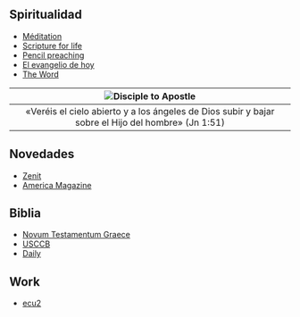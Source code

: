 
## Spiritualidad
* [Méditation](https://www.medaille-miraculeuse.fr/category/meditation)
* [Scripture for life](https://www.ncronline.org/columns/scripture-for-life)
* [Pencil preaching](https://www.ncronline.org/columns/pencil-preaching)
* [El evangelio de hoy](https://www.dominicos.org/predicacion/evangelio-del-dia/hoy/)
* [The Word](https://www.americamagazine.org/section/word)


| ![Disciple to Apostle](https://www.ncronline.org/files/styles/article_one-third_width/public/Jacob%27s%20ladder_1.jpg?itok=UuEU2Mpt) |
| :--: |
| «Veréis el cielo abierto y a los ángeles de Dios subir y bajar sobre el Hijo del hombre» (Jn 1:51) |

## Novedades
* [Zenit](https://es.zenit.org/)
* [America Magazine](https://www.americamagazine.org/sections/current-issue)


## Biblia
* [Novum Testamentum Graece](https://www.academic-bible.com/en/online-bibles/novum-testamentum-graece-na-28/read-the-bible-text/bibel/text/lesen/stelle/51/60001/69999/ch/06799b2ab9e1b95fa1f3e1d53cf2f7de/)
* [USCCB](https://bible.usccb.org/bible/mark/0)
* [Daily](http://maria.catholic.or.kr/mi_pr/missa/missa.asp)

## Work
- [ecu2](./ecu2.md)